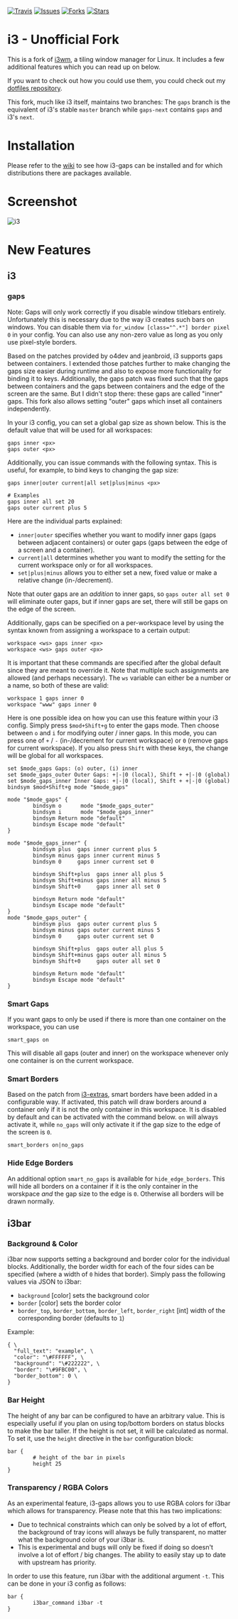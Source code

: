[![Travis](https://img.shields.io/travis/Airblader/i3.svg)](https://travis-ci.org/Airblader/i3)
[![Issues](https://img.shields.io/github/issues/Airblader/i3.svg)](https://github.com/Airblader/i3/issues)
[![Forks](https://img.shields.io/github/forks/Airblader/i3.svg)](https://github.com/Airblader/i3/network)
[![Stars](https://img.shields.io/github/stars/Airblader/i3.svg)](https://github.com/Airblader/i3/stargazers)

# i3 - Unofficial Fork

This is a fork of [i3wm](http://www.i3wm.org), a tiling window manager for Linux. It includes a few additional features which you can read up on below.

If you want to check out how you could use them, you could check out my [dotfiles repository](https://www.github.com/Airblader/dotfiles-manjaro).

This fork, much like i3 itself, maintains two branches: The `gaps` branch is the equivalent of i3's stable `master` branch while `gaps-next` contains `gaps` and i3's `next`.


# Installation

Please refer to the [wiki](https://github.com/Airblader/i3/wiki/Compiling-&-Installing) to see how i3-gaps can be installed and for which distributions there are packages available.

# Screenshot

![i3](http://i.imgur.com/y8sZE6o.jpg)


# New Features

## i3

### gaps

Note: Gaps will only work correctly if you disable window titlebars entirely. Unfortunately this is necessary due to the way i3 creates such bars on windows. You can disable them via `for_window [class="^.*"] border pixel 0` in your config. You can also use any non-zero value as long as you only use pixel-style borders.

Based on the patches provided by o4dev and jeanbroid, i3 supports gaps between containers. I extended those patches further to make changing the gaps size easier during runtime and also to expose more functionality for binding it to keys. Additionally, the gaps patch was fixed such that the gaps between containers and the gaps between containers and the edge of the screen are the same. But I didn't stop there: these gaps are called "inner" gaps. This fork also allows setting "outer" gaps which inset all containers independently.

In your i3 config, you can set a global gap size as shown below. This is the default value that will be used for all workspaces:

```
gaps inner <px>
gaps outer <px>
```

Additionally, you can issue commands with the following syntax. This is useful, for example, to bind keys to changing the gap size:

```
gaps inner|outer current|all set|plus|minus <px>

# Examples
gaps inner all set 20
gaps outer current plus 5
```

Here are the individual parts explained:

* `inner|outer` specifies whether you want to modify inner gaps (gaps between adjacent containers) or outer gaps (gaps between the edge of a screen and a container).
* `current|all` determines whether you want to modify the setting for the current workspace only or for all workspaces.
* `set|plus|minus` allows you to either set a new, fixed value or make a relative change (in-/decrement).

Note that outer gaps are an *addition* to inner gaps, so `gaps outer all set 0` will eliminate outer gaps, but if inner gaps are set, there will still be gaps on the edge of the screen.

Additionally, gaps can be specified on a per-workspace level by using the syntax known from assigning a workspace to a certain output:

```
workspace <ws> gaps inner <px>
workspace <ws> gaps outer <px>
```

It is important that these commands are specified after the global default since they are meant to override it.
Note that multiple such assignments are allowed (and perhaps necessary).  The `ws` variable can either be a number or a name, so both of these are valid:

```
workspace 1 gaps inner 0
workspace "www" gaps inner 0
```

Here is one possible idea on how you can use this feature within your i3 config. Simply press `$mod+Shift+g` to enter the gaps mode. Then choose between `o` and `i` for modifying outer / inner gaps. In this mode, you can press one of `+` / `-` (in-/decrement for current workspace) or `0` (remove gaps for current workspace). If you also press `Shift` with these keys, the change will be global for all workspaces.

```
set $mode_gaps Gaps: (o) outer, (i) inner
set $mode_gaps_outer Outer Gaps: +|-|0 (local), Shift + +|-|0 (global)
set $mode_gaps_inner Inner Gaps: +|-|0 (local), Shift + +|-|0 (global)
bindsym $mod+Shift+g mode "$mode_gaps"

mode "$mode_gaps" {
        bindsym o      mode "$mode_gaps_outer"
        bindsym i      mode "$mode_gaps_inner"
        bindsym Return mode "default"
        bindsym Escape mode "default"
}

mode "$mode_gaps_inner" {
        bindsym plus  gaps inner current plus 5
        bindsym minus gaps inner current minus 5
        bindsym 0     gaps inner current set 0

        bindsym Shift+plus  gaps inner all plus 5
        bindsym Shift+minus gaps inner all minus 5
        bindsym Shift+0     gaps inner all set 0

        bindsym Return mode "default"
        bindsym Escape mode "default"
}
mode "$mode_gaps_outer" {
        bindsym plus  gaps outer current plus 5
        bindsym minus gaps outer current minus 5
        bindsym 0     gaps outer current set 0

        bindsym Shift+plus  gaps outer all plus 5
        bindsym Shift+minus gaps outer all minus 5
        bindsym Shift+0     gaps outer all set 0

        bindsym Return mode "default"
        bindsym Escape mode "default"
}
```

### Smart Gaps

If you want gaps to only be used if there is more than one container on the workspace, you can use

```
smart_gaps on
```

This will disable all gaps (outer and inner) on the workspace whenever only one container is on the current workspace.


### Smart Borders

Based on the patch from [i3-extras](https://github.com/ashinkarov/i3-extras), smart borders have been added in a configurable way. If activated, this patch will draw borders around a container only if it is not the only container in this workspace. It is disabled by default and can be activated with the command below. `on` will always activate it, while `no_gaps` will only activate it if the gap size to the edge of the screen is `0`.

```
smart_borders on|no_gaps
```
### Hide Edge Borders

An additional option `smart_no_gaps` is available for `hide_edge_borders`. This will hide all borders on a container if it is the only container in the worskpace *and* the gap size to the edge is `0`. Otherwise all borders will be drawn normally.

## i3bar

### Background & Color

i3bar now supports setting a background and border color for the individual blocks. Additionally, the border width for each of the four sides can be specified (where a width of `0` hides that border). Simply pass the following values via JSON to i3bar:

* `background` [color] sets the background color
* `border` [color] sets the border color
* `border_top`, `border_bottom`, `border_left`, `border_right` [int] width of the corresponding border (defaults to `1`)

Example:

```
{ \
  "full_text": "example", \
  "color": "\#FFFFFF", \
  "background": "\#222222", \
  "border": "\#9FBC00", \
  "border_bottom": 0 \
}
```

### Bar Height

The height of any bar can be configured to have an arbitrary value. This is especially useful if you plan on using top/bottom borders on status blocks to make the bar taller. If the height is not set, it will be calculated as normal. To set it, use the `height` directive in the `bar` configuration block:

```
bar {
        # height of the bar in pixels
        height 25
}
```

### Transparency / RGBA Colors

As an experimental feature, i3-gaps allows you to use RGBA colors for i3bar which allows for transparency. Please note that this has two implications:

* Due to technical constraints which can only be solved by a lot of effort, the background of tray icons will always be fully transparent, no matter what the background color of your i3bar is.
* This is experimental and bugs will only be fixed if doing so doesn't involve a lot of effort / big changes. The ability to easily stay up to date with upstream has priority.

In order to use this feature, run i3bar with the additional argument `-t`. This can be done in your i3 config as follows:

```
bar {
        i3bar_command i3bar -t
}
```
